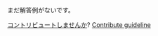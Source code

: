 
まだ解答例がないです。

[コントリビュートしませんか](https://github.com/BFEdev/BFE.dev-solutions/blob/main/problem/search-element-right-before-target-with-binary-search-possible-duplicate-array_ja.md)?  [Contribute guideline](https://github.com/BFEdev/BFE.dev-solutions#how-to-contribute)
